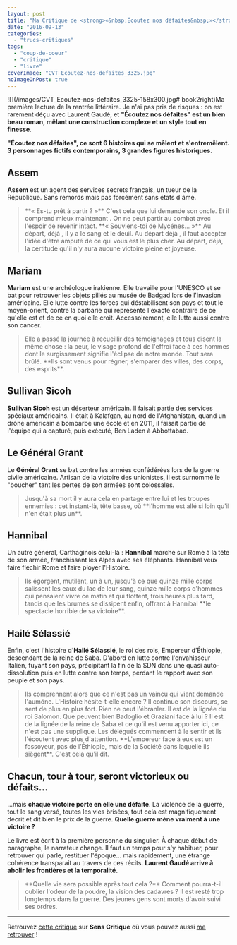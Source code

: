 ```yaml
---
layout: post
title: "Ma Critique de <strong>«&nbsp;Écoutez nos défaites&nbsp;»</strong> de <em>Laurent Gaudé</em>"
date: "2016-09-13"
categories: 
  - "trucs-critiques"
tags: 
  - "coup-de-coeur"
  - "critique"
  - "livre"
coverImage: "CVT_Ecoutez-nos-defaites_3325.jpg"
noImageOnPost: true
---
```


![](/images/CVT_Ecoutez-nos-defaites_3325-158x300.jpg# book2right)Ma première lecture de la rentrée littéraire. Je n'ai pas pris de risques : on est rarement déçu avec Laurent Gaudé, et **"Écoutez nos défaites" est un bien beau roman, mêlant une construction complexe et un style tout en finesse**.

**"Écoutez nos défaites", ce sont 6 histoires qui se mêlent et s'entremêlent. 3 personnages fictifs contemporains, 3 grandes figures historiques.**

## Assem

**Assem** est un agent des services secrets français, un tueur de la République. Sans remords mais pas forcément sans états d'âme.

<blockquote class="citation">
	**« Es-tu prêt à partir ? »** C'est cela que lui demande son oncle. Et il comprend mieux maintenant . On ne peut partir au combat avec l'espoir de revenir intact. **« Souviens-toi de Mycénes... »** Au départ, déjà , il y a le sang et le deuil. Au départ déjà , il faut accepter l'idée d'être amputé de ce qui vous est le plus cher. Au départ, déjà, la certitude qu'il n'y aura aucune victoire pleine et joyeuse.
</blockquote>

## Mariam

**Mariam** est une archéologue irakienne. Elle travaille pour l'UNESCO et se bat pour retrouver les objets pillés au musée de Badgad lors de l'invasion américaine. Elle lutte contre les forces qui déstabilisent son pays et tout le moyen-orient, contre la barbarie qui représente l'exacte contraire de ce qu'elle est et de ce en quoi elle croit. Accessoirement, elle lutte aussi contre son cancer.

<blockquote class="citation">
	Elle a passé la journée à recueillir des témoignages et tous disent la même chose : la peur, le visage profond de l'effroi face à ces hommes dont le surgissement signifie l'éclipse de notre monde. Tout sera brûlé. **Ils sont venus pour régner, s'emparer des villes, des corps, des esprits**.
</blockquote>

## Sullivan Sicoh

**Sullivan Sicoh** est un déserteur américain. Il faisait partie des services spéciaux américains. Il était à Kalafgan, au nord de l'Afghanistan, quand un drône américain a bombarbé une école et en 2011, il faisait partie de l'équipe qui a capturé, puis exécuté, Ben Laden à Abbottabad.

## Le Général Grant

Le **Général Grant** se bat contre les armées confédérées lors de la guerre civile américaine. Artisan de la victoire des unionistes, il est surnommé le "boucher" tant les pertes de son armées sont colossales.

<blockquote class="citation">
	Jusqu'à sa mort il y aura cela en partage entre lui et les troupes ennemies : cet instant-là, tête basse, où **l'homme est allé si loin qu'il n'en était plus un**.
</blockquote>

## Hannibal

Un autre général, Carthaginois celui-là : **Hannibal** marche sur Rome à la tête de son armée, franchissant les Alpes avec ses éléphants. Hannibal veux faire fléchir Rome et faire ployer l'Histoire.

<blockquote class="citation">
	Ils égorgent, mutilent, un à un, jusqu'à ce que quinze mille corps salissent les eaux du lac de leur sang, quinze mille corps d'hommes qui pensaient vivre ce matin et qui flottent, trois heures plus tard, tandis que les brumes se dissipent enfin, offrant à Hannibal **le spectacle horrible de sa victoire**.
</blockquote>

## Hailé Sélassié

Enfin, c'est l'histoire d'**Hailé Sélassié**, le roi des rois, Empereur d’Éthiopie, descendant de la reine de Saba. D'abord en lutte contre l'envahisseur Italien, fuyant son pays, précipitant la fin de la SDN dans une quasi auto-dissolution puis en lutte contre son temps, perdant le rapport avec son peuple et son pays.

<blockquote class="citation">
	Ils comprennent alors que ce n'est pas un vaincu qui vient demande l'aumône. L'Histoire hésite-t-elle encore ? Il continue son discours, se sent de plus en plus fort. Rien ne peut l'ébranler. Il est de la lignée du roi Salomon. Que peuvent bien Badoglio et Graziani face à lui ? Il est de la lignée de la reine de Saba et ce qu'il est venu apporter ici, ce n'est pas une supplique. Les délégués commencent à le sentir et ils l'écoutent avec plus d'attention. **L'empereur face à eux est un fossoyeur, pas de l’Éthiopie, mais de la Société dans laquelle ils siègent**. C'est cela qu'il dit.
</blockquote>

## Chacun, tour à tour, seront victorieux ou défaits...

...mais **chaque victoire porte en elle une défaite**. La violence de la guerre, tout le sang versé, toutes les vies brisées, tout cela est magnifiquement décrit et dit bien le prix de la guerre. **Quelle guerre mène vraiment à une victoire ?**

Le livre est écrit à la première personne du singulier. À chaque début de paragraphe, le narrateur change. Il faut un temps pour s'y habituer, pour retrouver qui parle, restituer l'époque... mais rapidement, une étrange cohérence transparait au travers de ces récits. **Laurent Gaudé arrive à abolir les frontières et la temporalité.**

<blockquote class="citation">
	**Quelle vie sera possible après tout cela ?** Comment pourra-t-il oublier l'odeur de la poudre, la vision des cadavres ? Il est resté trop longtemps dans la guerre. Des jeunes gens sont morts d'avoir suivi ses ordres.
</blockquote>

* * *

Retrouvez [cette critique](http://www.senscritique.com/livre/Ecoutez_nos_defaites/critique/104849358) sur **Sens Critique** où vous pouvez aussi [me retrouver](http://www.senscritique.com/Arnaud_Malon) !

